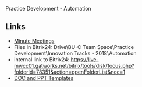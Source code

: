 Practice Development - Automation

## Links
- [Minute Meetings](MinuteMeetings.md)
- Files in Bitrix24: Drive\BU-C Team Space\Practice Development\Innovation Tracks - 2018\Automation
- internal link to Bitrix24: https://live-mwcc01.gatworks.net/bitrix/tools/disk/focus.php?folderId=78351&action=openFolderList&ncc=1
- [DOC and PPT Templates](https://tamtamy.reply.com/tamtamy/permalink/live-reply-documentation-templates.action)
